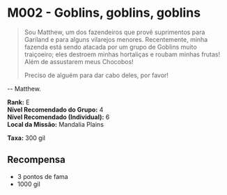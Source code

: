 # M002 - Goblins, goblins, goblins

>Sou Matthew, um dos fazendeiros que provê suprimentos para Gariland e para alguns vilarejos menores. Recentemente, minha fazenda está sendo atacada por um grupo de Goblins muito traiçoeiro; eles destroem minhas hortaliças e roubam minhas frutas! Além de assustarem meus Chocobos!
>
>Preciso de alguém para dar cabo deles, por favor!

-- Matthew.

**Rank:** E  
**Nível Recomendado do Grupo:** 4  
**Nível Recomendado (Individual):** 6  
**Local da Missão:** Mandalia Plains  

**Taxa:** 300 gil

## Recompensa

* 3 pontos de fama
* 1000 gil